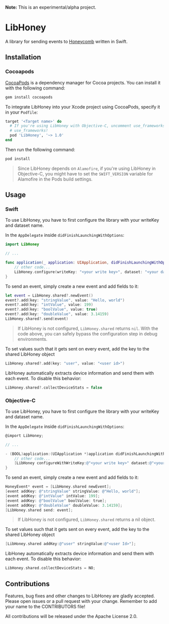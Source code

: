 **Note:** This is an experimental/alpha project.

# LibHoney

A library for sending events to [Honeycomb](https://www.honeycomb.io) written in Swift.

## Installation

### Cocoapods

[CocoaPods](https://cocoapods.org/) is a dependency manager for Cocoa projects. You can install it with the following command:

```bash
gem install cocoapods
```

To integrate LibHoney into your Xcode project using CocoaPods, specify it in your `Podfile`:

```ruby
target '<Target name>' do
  # If you're using LibHoney with Objective-C, uncomment use_frameworks!
  # use_frameworks!  
  pod 'LibHoney', '~> 1.0'
end
```

Then run the following command:

```bash
pod install
```

> Since LibHoney depends on `Alamofire`, if you're using LibHoney in Objective-C, you might have to set the `SWIFT_VERSION` variable for Alamofire in the Pods build settings.

## Usage

### Swift

To use LibHoney, you have to first configure the library with your writeKey and dataset name.

In the `AppDelegate` inside `didFinishLaunchingWithOptions`:

```swift
import LibHoney

// ...

func application(_ application: UIApplication, didFinishLaunchingWithOptions launchOptions: [UIApplicationLaunchOptionsKey: Any]?) -> Bool {    
    // other code...
    LibHoney.configure(writeKey: "<your write key>", dataset: "<your dataset name>")    
}
```

To send an event, simply create a new event and add fields to it:

```swift
let event = LibHoney.shared?.newEvent()
event?.add(key: "stringValue", value: "Hello, world")
event?.add(key: "intValue", value: 199)
event?.add(key: "boolValue", value: true)
event?.add(key: "doubleValue", value: 3.14159)
LibHoney.shared?.send(event)
```

> If LibHoney is not configured, `LibHoney.shared` returns `nil`. With the code above, you can safely bypass the configuration step in debug environments.

To set values such that it gets sent on every event, add the key to the shared LibHoney object

```swift
LibHoney.shared?.add(key: "user", value: "<user id>")
```

LibHoney automatically extracts device information and send them with each event. To disable this behavior:

```swift
LibHoney.shared?.collectDeviceStats = false
```

### Objective-C

To use LibHoney, you have to first configure the library with your writeKey and dataset name.

In the `AppDelegate` inside `didFinishLaunchingWithOptions`:

```objective-c
@import LibHoney;

// ...

- (BOOL)application:(UIApplication *)application didFinishLaunchingWithOptions:(NSDictionary *)launchOptions {
    // other code...
    [LibHoney configureWithWriteKey:@"<your write key>" dataset:@"<your dataset name>"];    
}
```

To send an event, simply create a new event and add fields to it:

```objective-c
HoneyEvent* event = [LibHoney.shared newEvent];
[event addKey: @"stringValue" stringValue: @"Hello, world"];
[event addKey: @"intValue" intValue: 199];
[event addKey: @"boolValue" boolValue: true];
[event addKey: @"doubleValue" doubleValue: 3.14159];
[LibHoney.shared send: event];
```

> If LibHoney is not configured, `LibHoney.shared` returns a nil object.

To set values such that it gets sent on every event, add the key to the shared LibHoney object

```objective-c
[LibHoney.shared addKey:@"user" stringValue:@"<user Id>"];
```

LibHoney automatically extracts device information and send them with each event. To disable this behavior:

```objective-c
LibHoney.shared.collectDeviceStats = NO;
```

## Contributions

Features, bug fixes and other changes to LibHoney are gladly accepted. Please open issues or a pull request with your change. Remember to add your name to the CONTRIBUTORS file!

All contributions will be released under the Apache License 2.0.
